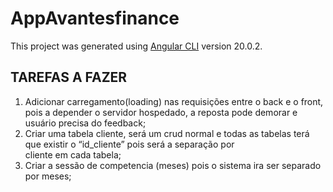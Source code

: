 # AppAvantesfinance

This project was generated using [Angular CLI](https://github.com/angular/angular-cli) version 20.0.2.

## TAREFAS A FAZER

1. Adicionar carregamento(loading) nas requisições entre o back e o front, pois a depender o servidor hospedado, a reposta pode demorar e usuário precisa do feedback;
2. Criar uma tabela cliente, será um crud normal e todas as tabelas  terá que existir o “id_cliente” pois será a separação por cliente em cada tabela;
3. Criar a sessão de competencia (meses) pois o sistema ira ser separado por meses;

